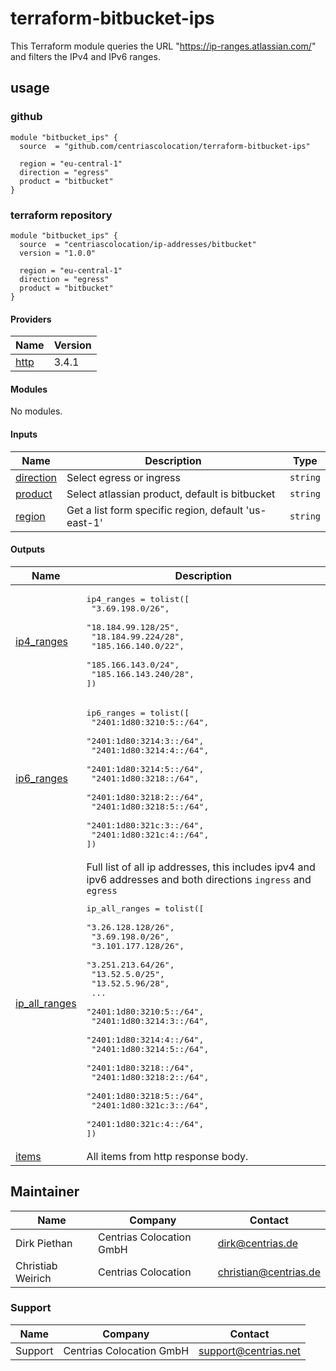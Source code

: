 # terraform-bitbucket-ips

<!-- BEGIN_TF_DOCS -->
This Terraform module queries the URL "https://ip-ranges.atlassian.com/" and filters the IPv4 and IPv6 ranges.

## usage

### github

```
module "bitbucket_ips" {
  source  = "github.com/centriascolocation/terraform-bitbucket-ips"

  region = "eu-central-1"
  direction = "egress"
  product = "bitbucket"
}
```
### terraform repository

```
module "bitbucket_ips" {
  source  = "centriascolocation/ip-addresses/bitbucket"
  version = "1.0.0"

  region = "eu-central-1"
  direction = "egress"
  product = "bitbucket"
}
```

#### Providers

| Name | Version |
|------|---------|
| <a name="provider_http"></a> [http](#provider_http) | 3.4.1 |

#### Modules

No modules.

#### Inputs

| Name | Description | Type |
|------|-------------|------|
| <a name="input_direction"></a> [direction](#input_direction) | Select egress or ingress | `string` |
| <a name="input_product"></a> [product](#input_product) | Select atlassian product, default is bitbucket | `string` |
| <a name="input_region"></a> [region](#input_region) | Get a list form specific region, default 'us-east-1' | `string` |

#### Outputs

| Name | Description |
|------|-------------|
| <a name="output_ip4_ranges"></a> [ip4_ranges](#output_ip4_ranges) | <pre>ip4_ranges = tolist([<br>  "3.69.198.0/26",<br>  "18.184.99.128/25",<br>  "18.184.99.224/28",<br>  "185.166.140.0/22",<br>  "185.166.143.0/24",<br>  "185.166.143.240/28",<br>])</pre> |
| <a name="output_ip6_ranges"></a> [ip6_ranges](#output_ip6_ranges) | <pre>ip6_ranges = tolist([<br>  "2401:1d80:3210:5::/64",<br>  "2401:1d80:3214:3::/64",<br>  "2401:1d80:3214:4::/64",<br>  "2401:1d80:3214:5::/64",<br>  "2401:1d80:3218::/64",<br>  "2401:1d80:3218:2::/64",<br>  "2401:1d80:3218:5::/64",<br>  "2401:1d80:321c:3::/64",<br>  "2401:1d80:321c:4::/64",<br>])</pre> |
| <a name="output_ip_all_ranges"></a> [ip_all_ranges](#output_ip_all_ranges) | Full list of all ip addresses, this includes ipv4 and ipv6 addresses and both directions `ingress` and `egress`<pre>ip_all_ranges = tolist([<br>  "3.26.128.128/26",<br>  "3.69.198.0/26",<br>  "3.101.177.128/26",<br>  "3.251.213.64/26",<br>  "13.52.5.0/25",<br>  "13.52.5.96/28",<br>  ...<br>  "2401:1d80:3210:5::/64",<br>  "2401:1d80:3214:3::/64",<br>  "2401:1d80:3214:4::/64",<br>  "2401:1d80:3214:5::/64",<br>  "2401:1d80:3218::/64",<br>  "2401:1d80:3218:2::/64",<br>  "2401:1d80:3218:5::/64",<br>  "2401:1d80:321c:3::/64",<br>  "2401:1d80:321c:4::/64",<br>])</pre> |
| <a name="output_items"></a> [items](#output_items) | All items from http response body. |

## Maintainer

| Name | Company | Contact            |
|------|---------|--------------------|
| Dirk Piethan | Centrias Colocation GmbH | dirk@centrias.de   |
| Christiab Weirich | Centrias Colocation | christian@centrias.de |

### Support

| Name    | Company | Contact            |
|---------|---------|--------------------|
| Support | Centrias Colocation GmbH | support@centrias.net   |
<!-- END_TF_DOCS -->

